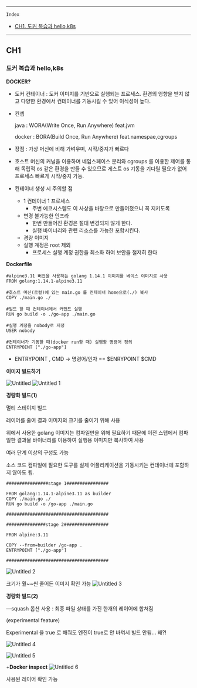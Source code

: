
- - -
```Index```
 
* [CH1. 도커 복습과 hello,k8s](#CH1)

- - - 

   

## CH1
### 도커 복습과 hello,k8s

**DOCKER?**

- 도커 컨테이너  : 도커 이미지를 기반으로 실행되는 프로세스. 환경의 영향을 받지 않고 다양한 환경에서 컨테이너를 기동시킬 수 있어 이식성이 높다.
- 컨셉
    
     java : WORA(Write Once, Run Anywhere) feat.jvm
    
    docker : BORA(Build Once, Run Anywhere) feat.namespae,cgroups
    
- 장점 : 가상 머신에 비해 가벼우며, 시작/중지가 빠르다
- 호스트 머신의 커널을 이용하며 네임스페이스 분리와 cgroups 를 이용한 제어를 통해 독립적 os 같은 환경을 만들 수 있으므로 게스트 os 기동을 기다릴 필요가 없어 프로세스 빠르게 시작/중지 가능.
- 컨테이너 생성 시 주의할 점
    - 1 컨테이너 1 프로세스
        - 주변 에코시스템도 이 사상을 바탕으로 만들어졌으니 꼭 지키도록
    - 변경 불가능한 인프라
        - 한번 만들어진 환경은 절대 변경되지 않게 한다.
        - 실행 바이너리와 관련 리소스를 가능한 포함시킨다.
    - 경량 이미지
    - 실행 계정은 root 제외
        - 프로세스 실행 계정 권한을 최소화 하여 보안을 철저히 한다
    


**Dockerfile**

```docker
#alpine3.11 버전을 사용하는 golang 1.14.1 이미지를 베이스 이미지로 사용
FROM golang:1.14.1-alpine3.11

#호스트 머신(로컬)에 있는 main.go 를 컨테이너 home으로(./) 복사
COPY ./main.go ./

#빌드 할 때 컨테이너에서 커맨드 실행
RUN go build -o ./go-app ./main.go

#실행 계정을 nobody로 지정
USER nobody

#컨테이너가 기동할 때(docker run할 때) 실행할 명령어 정의
ENTRYPOINT ["./go-app"]
```

- ENTRYPOINT , CMD → 명령어/인자 == $ENRYPOINT $CMD

**이미지 빌드하기**

![Untitled](https://user-images.githubusercontent.com/18088806/171381732-c761ff41-0a65-4a67-8da7-d674d6e21247.png)
![Untitled 1](https://user-images.githubusercontent.com/18088806/171381534-06a72aa9-0cb9-4c0d-9c37-3d1ea741ae7a.png)

**경량화 빌드(1)**

멀티 스테이지 빌드 

레이어를 줄여 결과 이미지의 크기를 줄이기 위해 사용

위에서 사용한 golang 이미지는 컴파일만을 위해 필요하기 때문에 이전 스텝에서 컴파일한 결과물 바이너리를 이용하여 실행용 이미지만 복사하여 사용

여러 단계 이상의 구성도 가능

소스 코드 컴파일에 필요한 도구를 실제 어플리케이션을 기동시키는 컨테이너에 포함하지 않아도 됨.

```docker
################stage 1################

FROM golang:1.14.1-alpine3.11 as builder
COPY ./main.go ./
RUN go build -o /go-app ./main.go

#######################################

###############stage 2#################

FROM alpine:3.11

COPY --from=builder /go-app .
ENTRYPOINT ["./go-app"]

#######################################
```

![Untitled 2](https://user-images.githubusercontent.com/18088806/171381811-1e4df0b3-98ce-4bdb-86d0-3fd708d7d895.png)


크기가 훨~~씬 줄어든 이미지 확인 가능
![Untitled 3](https://user-images.githubusercontent.com/18088806/171382068-80ce5a64-b2fe-4eb8-af55-c9ddcf3822b0.png)


**경량화 빌드(2)**

—squash 옵션 사용 : 최종 파일 상태를 가진 한개의 레이어에 합쳐짐

(experimental feature)

Experimental 을 true 로 해줘도 엔진이 true로 안 바껴서 빌드 안됨... 왜?!

![Untitled 4](https://user-images.githubusercontent.com/18088806/171382104-4d5080e0-e63d-4366-bba2-c64301192b79.png)

![Untitled 5](https://user-images.githubusercontent.com/18088806/171382124-fd0260d0-82d9-476d-819d-fe8a51744fde.png)


+**Docker** **inspect**
![Untitled 6](https://user-images.githubusercontent.com/18088806/171382178-48d21c44-a015-49c7-941c-e99e7531d078.png)

사용된 레이어 확인 가능
